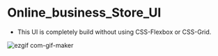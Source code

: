 # Online_business_Store_UI
* This UI is completely build without using CSS-Flexbox or CSS-Grid. 


![ezgif com-gif-maker](https://user-images.githubusercontent.com/61547047/135435233-9ac6b85c-0960-4ca5-8eb5-5580c7ea4918.gif)
